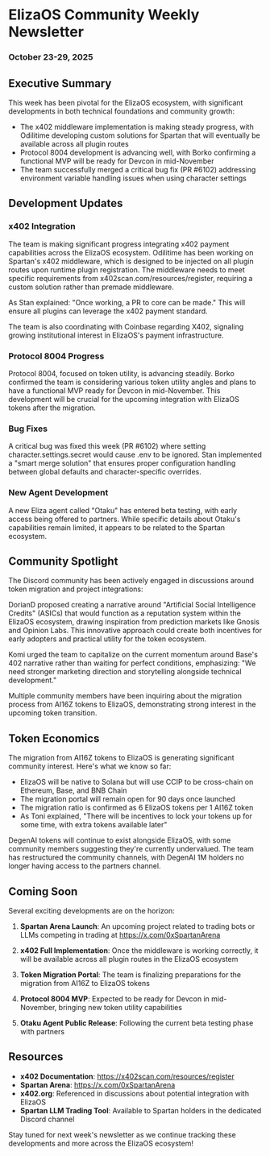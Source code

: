 # ElizaOS Community Weekly Newsletter
### October 23-29, 2025

## Executive Summary

This week has been pivotal for the ElizaOS ecosystem, with significant developments in both technical foundations and community growth:

- The x402 middleware implementation is making steady progress, with Odilitime developing custom solutions for Spartan that will eventually be available across all plugin routes
- Protocol 8004 development is advancing well, with Borko confirming a functional MVP will be ready for Devcon in mid-November
- The team successfully merged a critical bug fix (PR #6102) addressing environment variable handling issues when using character settings

## Development Updates

### x402 Integration
The team is making significant progress integrating x402 payment capabilities across the ElizaOS ecosystem. Odilitime has been working on Spartan's x402 middleware, which is designed to be injected on all plugin routes upon runtime plugin registration. The middleware needs to meet specific requirements from x402scan.com/resources/register, requiring a custom solution rather than premade middleware.

As Stan explained: "Once working, a PR to core can be made." This will ensure all plugins can leverage the x402 payment standard.

The team is also coordinating with Coinbase regarding X402, signaling growing institutional interest in ElizaOS's payment infrastructure.

### Protocol 8004 Progress
Protocol 8004, focused on token utility, is advancing steadily. Borko confirmed the team is considering various token utility angles and plans to have a functional MVP ready for Devcon in mid-November. This development will be crucial for the upcoming integration with ElizaOS tokens after the migration.

### Bug Fixes
A critical bug was fixed this week (PR #6102) where setting character.settings.secret would cause .env to be ignored. Stan implemented a "smart merge solution" that ensures proper configuration handling between global defaults and character-specific overrides.

### New Agent Development
A new Eliza agent called "Otaku" has entered beta testing, with early access being offered to partners. While specific details about Otaku's capabilities remain limited, it appears to be related to the Spartan ecosystem.

## Community Spotlight

The Discord community has been actively engaged in discussions around token migration and project integrations:

DorianD proposed creating a narrative around "Artificial Social Intelligence Credits" (ASICs) that would function as a reputation system within the ElizaOS ecosystem, drawing inspiration from prediction markets like Gnosis and Opinion Labs. This innovative approach could create both incentives for early adopters and practical utility for the token ecosystem.

Komi urged the team to capitalize on the current momentum around Base's 402 narrative rather than waiting for perfect conditions, emphasizing: "We need stronger marketing direction and storytelling alongside technical development."

Multiple community members have been inquiring about the migration process from AI16Z tokens to ElizaOS, demonstrating strong interest in the upcoming token transition.

## Token Economics

The migration from AI16Z tokens to ElizaOS is generating significant community interest. Here's what we know so far:

- ElizaOS will be native to Solana but will use CCIP to be cross-chain on Ethereum, Base, and BNB Chain
- The migration portal will remain open for 90 days once launched
- The migration ratio is confirmed as 6 ElizaOS tokens per 1 AI16Z token
- As Toni explained, "There will be incentives to lock your tokens up for some time, with extra tokens available later"

DegenAI tokens will continue to exist alongside ElizaOS, with some community members suggesting they're currently undervalued. The team has restructured the community channels, with DegenAI 1M holders no longer having access to the partners channel.

## Coming Soon

Several exciting developments are on the horizon:

1. **Spartan Arena Launch**: An upcoming project related to trading bots or LLMs competing in trading at https://x.com/0xSpartanArena

2. **x402 Full Implementation**: Once the middleware is working correctly, it will be available across all plugin routes in the ElizaOS ecosystem

3. **Token Migration Portal**: The team is finalizing preparations for the migration from AI16Z to ElizaOS tokens

4. **Protocol 8004 MVP**: Expected to be ready for Devcon in mid-November, bringing new token utility capabilities

5. **Otaku Agent Public Release**: Following the current beta testing phase with partners

## Resources

- **x402 Documentation**: https://x402scan.com/resources/register
- **Spartan Arena**: https://x.com/0xSpartanArena
- **x402.org**: Referenced in discussions about potential integration with ElizaOS
- **Spartan LLM Trading Tool**: Available to Spartan holders in the dedicated Discord channel

Stay tuned for next week's newsletter as we continue tracking these developments and more across the ElizaOS ecosystem!